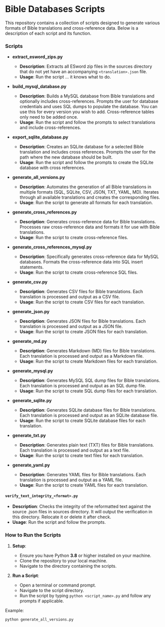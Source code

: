 # Bible Databases Scripts

This repository contains a collection of scripts designed to generate various formats of Bible translations and cross-reference data. Below is a description of each script and its function.

### Scripts

- **extract_esword_zips.py**
  - **Description**: Extracts all ESword zip files in the sources directory that do not yet have an accompanying `<translation>.json` file.
  - **Usage**: Run the script ... it knows what to do.


- **build_mysql_database.py**
  - **Description**: Builds a MySQL database from Bible translations and optionally includes cross-references. Prompts the user for database credentials and uses SQL dumps to populate the database. You can use this for every version you wish to add. Cross-reference tables only need
  to be added once.
  - **Usage**: Run the script and follow the prompts to select translations and include cross-references.

- **export_sqlite_database.py**
  - **Description**: Creates an SQLite database for a selected Bible translation and includes cross references. Prompts the user for the path where the new database should be built.
  - **Usage**: Run the script and follow the prompts to create the SQLite database with cross references.

- **generate_all_versions.py**
  - **Description**: Automates the generation of all Bible translations in multiple formats (SQL, SQLite, CSV, JSON, TXT, YAML, MD). Iterates through all available translations and creates the corresponding files.
  - **Usage**: Run the script to generate all formats for each translation.

- **generate_cross_references.py**
  - **Description**: Generates cross-reference data for Bible translations. Processes raw cross-reference data and formats it for use with Bible translations.
  - **Usage**: Run the script to create cross-reference files.

- **generate_cross_references_mysql.py**
  - **Description**: Specifically generates cross-reference data for MySQL databases. Formats the cross-reference data into SQL insert statements.
  - **Usage**: Run the script to create cross-reference SQL files.

- **generate_csv.py**
  - **Description**: Generates CSV files for Bible translations. Each translation is processed and output as a CSV file.
  - **Usage**: Run the script to create CSV files for each translation.

- **generate_json.py**
  - **Description**: Generates JSON files for Bible translations. Each translation is processed and output as a JSON file.
  - **Usage**: Run the script to create JSON files for each translation.

- **generate_md.py**
  - **Description**: Generates Markdown (MD) files for Bible translations. Each translation is processed and output as a Markdown file.
  - **Usage**: Run the script to create Markdown files for each translation.

- **generate_mysql.py**
  - **Description**: Generates MySQL SQL dump files for Bible translations. Each translation is processed and output as an SQL dump file.
  - **Usage**: Run the script to create SQL dump files for each translation.

- **generate_sqlite.py**
  - **Description**: Generates SQLite database files for Bible translations. Each translation is processed and output as an SQLite database file.
  - **Usage**: Run the script to create SQLite database files for each translation.

- **generate_txt.py**
  - **Description**: Generates plain text (TXT) files for Bible translations. Each translation is processed and output as a text file.
  - **Usage**: Run the script to create text files for each translation.

- **generate_yaml.py**
  - **Description**: Generates YAML files for Bible translations. Each translation is processed and output as a YAML file.
  - **Usage**: Run the script to create YAML files for each translation.

#### `verify_text_integrity_<format>.py`
- **Description**: Checks the integrity of the reformatted text against the source .json files in sources directory. It will output the verification in this directory. Relocate it or delete it after check.
- **Usage**: Run the script and follow the prompts.

### How to Run the Scripts

1. **Setup**:
   - Ensure you have Python **3.8** or higher installed on your machine.
   - Clone the repository to your local machine.
   - Navigate to the directory containing the scripts.

2. **Run a Script**:
   - Open a terminal or command prompt.
   - Navigate to the script directory.
   - Run the script by typing `python <script_name>.py` and follow any prompts if applicable.

Example:
```bash
python generate_all_versions.py
